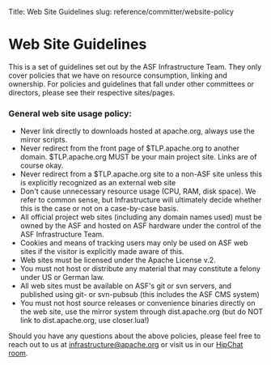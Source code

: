 Title: Web Site Guidelines
slug: reference/committer/website-policy

# Web Site Guidelines #

This is a set of guidelines set out by the ASF Infrastructure Team. 
They only cover policies that we have on resource consumption, linking and ownership.
For policies and guidelines that fall under other committees or directors, please see their respective sites/pages.

### General web site usage policy:

- Never link directly to downloads hosted at apache.org, always use the mirror scripts.
- Never redirect from the front page of $TLP.apache.org to another domain. $TLP.apache.org MUST be your main project site. Links are of course okay.
- Never redirect from a $TLP.apache.org site to a non-ASF site unless this is explicitly recognized as an external web site
- Don't cause unnecessary resource usage (CPU, RAM, disk space). We refer to common sense, but Infrastructure will ultimately decide whether this is the case or not on a case-by-case basis.
- All official project web sites (including any domain names used) must be owned by the ASF and hosted on ASF hardware under the control of the ASF Infrastructure Team.
- Cookies and means of tracking users may only be used on ASF web sites if the visitor is explicitly made aware of this.
- Web sites must be licensed under the Apache License v.2.
- You must not host or distribute any material that may constitute a felony under US or German law.
- All web sites must be available on ASF's git or svn servers, and published using git- or svn-pubsub (this includes the ASF CMS system)
- You must not host source releases or convenience binaries directly on the web site, use the mirror system through dist.apache.org (but do NOT link to dist.apache.org, use closer.lua!)

Should you have any questions about the above policies, please feel free to reach out to us at [infrastructure@apache.org](mailto:infrastructure@apache.org) or visit us in our [HipChat room](http://infra.chat/).
